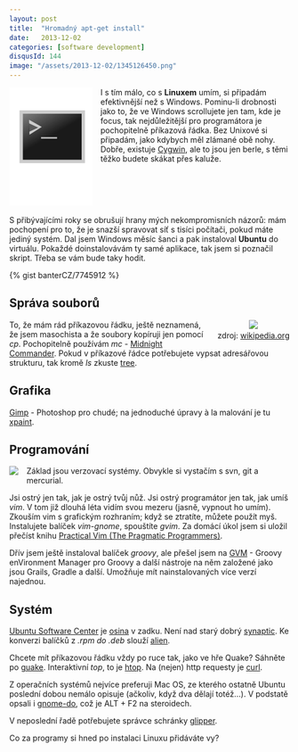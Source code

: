 ```yaml
---
layout: post
title:  "Hromadný apt-get install"
date:   2013-12-02
categories: [software development]
disqusId: 144
image: "/assets/2013-12-02/1345126450.png"
---
```

<div style="float: left; margin: 0 1em 1em 0; text-align: center;"><img src="/assets/2013-12-02/1345126450.png" /></div>I s tím málo, co s <b>Linuxem</b> umím, si připadám efektivnější než s Windows. Pominu-li drobnosti jako to, že ve Windows scrollujete jen tam, kde je focus, tak nejdůležitější pro programátora je pochopitelně příkazová řádka. Bez Unixové si připadám, jako kdybych měl zlámané obě nohy. Dobře, existuje <a href="http://en.wikipedia.org/wiki/Cygwin">Cygwin</a>, ale to jsou jen berle, s těmi těžko budete skákat přes kaluže.

<div style="clear: both"></div>
S přibývajícími roky se obrušují hrany mých nekompromisních názorů: mám pochopení pro to, že je snazší spravovat síť s tisíci počítači, pokud máte jediný systém. Dal jsem Windows měsíc šanci a pak instaloval <b>Ubuntu</b> do virtuálu. Pokaždé doinstalovávám ty samé aplikace, tak jsem si poznačil skript. Třeba se vám bude taky hodit.
<!--more-->

{% gist banterCZ/7745912 %}

Správa souborů
------

<div style="float: right; margin: 0 0 1em 1em; text-align: center;"><a href="http://en.wikipedia.org/wiki/File:Midnight-commander.png"><img src="https://upload.wikimedia.org/wikipedia/commons/thumb/7/79/Midnight-commander.png/221px-Midnight-commander.png" /></a><br />zdroj: <a href="http://en.wikipedia.org/wiki/File:Midnight-commander.png">wikipedia.org</a></div>
To, že mám rád příkazovou řádku, ještě neznamená, že jsem masochista a že soubory kopíruji jen pomocí <em>cp</em>. Pochopitelně používám <em>mc</em> - <a href="http://en.wikipedia.org/wiki/Midnight_Commander">Midnight Commander</a>. Pokud v příkazové řádce potřebujete vypsat adresářovou strukturu, tak kromě <em>ls</em> zkuste <a href="http://en.wikipedia.org/wiki/Tree_(Unix)">tree</a>.

Grafika
------

<a href="http://en.wikipedia.org/wiki/GNU_Image_Manipulation_Program">Gimp</a> - Photoshop pro chudé; na jednoduché úpravy à&nbsp;la malování je tu <a href="http://en.wikipedia.org/wiki/Xpaint">xpaint</a>.

Programování
------

<div style="float: left; margin: 0 1em 1em 0; text-align: center;"><a href="http://www.amazon.com/gp/product/1934356980/ref=as_li_qf_sp_asin_il?ie=UTF8&camp=1789&creative=9325&creativeASIN=1934356980&linkCode=as2&tag=blog0752-20"><img border="0" src="https://ws-na.amazon-adsystem.com/widgets/q?_encoding=UTF8&ASIN=1934356980&Format=_SL160_&ID=AsinImage&MarketPlace=US&ServiceVersion=20070822&WS=1&tag=blog0752-20" ></a><img src="https://ir-na.amazon-adsystem.com/e/ir?t=blog0752-20&l=as2&o=1&a=1934356980" width="1" height="1" border="0" alt="" style="border:none !important; margin:0px !important;" /></div>Základ jsou verzovací systémy. Obvykle si vystačím s svn, git a mercurial.

Jsi ostrý jen tak, jak je ostrý tvůj nůž. Jsi ostrý programátor jen tak, jak umíš <em>vim</em>. V tom již dlouhá léta vidím svou mezeru (jasně, vypnout ho umím). Zkouším vim s grafickým rozhraním; když se ztratíte, můžete použít myš. Instalujete balíček <em>vim-gnome</em>, spouštíte <em>gvim</em>. Za domácí úkol jsem si uložil přečíst knihu <a href="http://amzn.to/1dI7qBB">Practical Vim (The Pragmatic Programmers)</a>.

Dřív jsem ještě instaloval balíček <em>groovy</em>, ale přešel jsem na <a href="http://gvmtool.net/">GVM</a> - Groovy enVironment Manager pro Groovy a další nástroje na něm založené jako jsou Grails, Gradle a další. Umožňuje mít nainstalovaných více verzí najednou.

Systém
------

<a href="http://en.wikipedia.org/wiki/Ubuntu_Software_Center">Ubuntu Software Center</a> je <a href="http://cs.wikipedia.org/wiki/Osina">osina</a> v zadku. Není nad starý dobrý <a href="http://en.wikipedia.org/wiki/Synaptic_(software)">synaptic</a>. Ke konverzi balíčků z <em>*.rpm</em> do <em>*.deb</em> slouží <a href="http://en.wikipedia.org/wiki/Alien_(software)">alien</a>. 

Chcete mít příkazovou řádku vždy po ruce tak, jako ve hře Quake? Sáhněte po <a href="http://en.wikipedia.org/wiki/Guake">guake</a>. Interaktivní <em>top</em>, to je <a href="http://en.wikipedia.org/wiki/Htop">htop</a>. Na (nejen) http requesty je <a href="http://en.wikipedia.org/wiki/Curl">curl</a>.

Z operačních systémů nejvíce preferuji Mac OS, ze kterého ostatně Ubuntu poslední dobou nemálo opisuje (ačkoliv, když dva dělají totéž…). V podstatě opsali i <a href="http://en.wikipedia.org/wiki/Gnome-do">gnome-do</a>, což je ALT&nbsp;+&nbsp;F2 na steroidech.

V neposlední řadě potřebujete správce schránky <a href="http://en.wikipedia.org/wiki/Glipper">glipper</a>.

Co za programy si hned po instalaci Linuxu přidáváte vy?